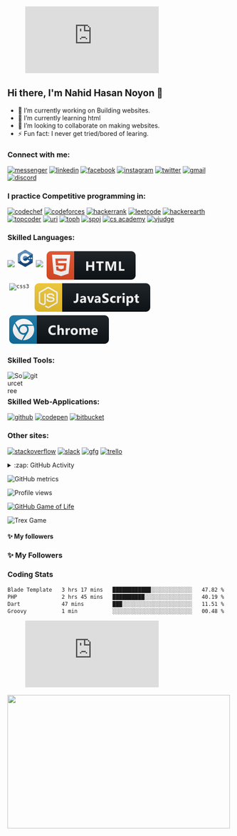 <figure><embed src="https://wakatime.com/share/@NahidHasanNoyon/94468a57-af33-4778-b406-83e689667171.svg"></embed></figure>

## Hi there, I'm Nahid Hasan Noyon 👋

-   🔭 I’m currently working on Building websites.
-   🌱 I’m currently learning html
-   👯 I’m looking to collaborate on making websites.
-   ⚡ Fun fact: I never get tried/bored of learing.

### Connect with me:

[<img src='https://cdn.jsdelivr.net/npm/simple-icons@3.0.1/icons/messenger.svg' alt='messenger' height='35'>](https://m.me/nahid.hasan.noyon.20/)
[<img src='https://cdn.jsdelivr.net/npm/simple-icons@3.0.1/icons/linkedin.svg'  alt='linkedin'  height='35'>](https://www.linkedin.com/in/nahid-hasan-noyon-850027196/)
[<img src='https://cdn.jsdelivr.net/npm/simple-icons@3.0.1/icons/facebook.svg'  alt='facebook'  height='35'>](https://www.facebook.com/nahid.hasan.noyon.20)
[<img src='https://cdn.jsdelivr.net/npm/simple-icons@3.0.1/icons/instagram.svg' alt='instagram' height='35'>](https://www.instagram.com/nahid_hasannoyon/)
[<img src='https://cdn.jsdelivr.net/npm/simple-icons@3.0.1/icons/twitter.svg'   alt='twitter'   height='35'>](https://twitter.com/NahidHasanDaya)
[<img src='https://cdn.jsdelivr.net/npm/simple-icons@3.0.1/icons/gmail.svg'     alt='gmail'     height='35'>](mailto:nahidhasannoyon20@gmail.com?subject=From%20GitHub&body=Hi,%20there.%20Found%20you%20from%20GitHub.)
[<img src='https://cdn.jsdelivr.net/npm/simple-icons@3.0.1/icons/discord.svg'   alt='discord'   height='35'>]()

<h3 align="left">I practice Competitive programming in:</h3>

[<img src='https://cdn.jsdelivr.net/npm/simple-icons@3.1.0/icons/codechef.svg'    alt='codechef'    height='35'>](https://codechef.com/users/aminahid)
[<img src='https://cdn.jsdelivr.net/npm/simple-icons@3.1.0/icons/codeforces.svg'  alt='codeforces'  height='35'>](https://codeforces.com/profile/aminahid)
[<img src='https://cdn.jsdelivr.net/npm/simple-icons@3.1.0/icons/hackerrank.svg'  alt='hackerrank'  height='35'>](https://www.hackerrank.com/aminahid)
[<img src='https://cdn.jsdelivr.net/npm/simple-icons@3.1.0/icons/leetcode.svg'    alt='leetcode'    height='35'>](https://www.leetcode.com/nahidhasannoyon)
[<img src='https://cdn.jsdelivr.net/npm/simple-icons@3.1.0/icons/hackerearth.svg' alt='hackerearth' height='35'>](https://www.hackerearth.com/@AmiNahid)
[<img src='https://cdn.jsdelivr.net/npm/simple-icons@3.1.0/icons/topcoder.svg'    alt='topcoder'    height='35'>](https://www.topcoder.com/members/aminahid)
[<img src='icons/uri/uri.png'               alt='uri'        height='35'>](https://www.urionlinejudge.com.br/judge/en/profile/508930)
[<img src='icons/toph/toph.png'             alt='toph'       height='35'>](https://toph.co/u/aminahid)
[<img src='icons/spoj/spoj.png'             alt='spoj'       height='35'>](https://www.spoj.com/status/aminahid/)
[<img src='icons/cs_academy/cs_academy.png' alt='cs academy' height='35'>](https://csacademy.com/user/aminahid)
[<img src='icons/vjudge/vjudge.ico'         alt='vjudge'     height='35'>](https://vjudge.net/user/AmiNahid)

### Skilled Languages:

<code><img height="40" src="icons/c/c.svg"></code>
<code><img height="40" src="https://raw.githubusercontent.com/github/explore/80688e429a7d4ef2fca1e82350fe8e3517d3494d/topics/cpp/cpp.png"></code>
<code><img height="40" src="icons/java/java.svg"></code>
<code><img src="https://raw.githubusercontent.com/8bithemant/8bithemant/master/svg/dev/languages/html.svg" alt="html" style="vertical-align:top; margin:4px"></code>  
<code><img src="https://raw.githubusercontent.com/8bithemant/8bithemant/master/svg/dev/languages/css3.svg" alt="css3" style="vertical-align:top; margin:4px"></code>
<code><img src="https://raw.githubusercontent.com/8bithemant/8bithemant/master/svg/dev/languages/js.svg" alt="js" style="vertical-align:top; margin:4px"></code>
<code><img src="https://raw.githubusercontent.com/8bithemant/8bithemant/master/svg/dev/misc/chrome.svg" alt="chrome" style="vertical-align:top; margin:4px"></code>

<!-- For more icons please follow  https://github.com/MikeCodesDotNET/ColoredBadges -->

### Skilled Tools:

<img align="left" alt="Sourcetree" width="35" src="icons/sourcetree/sourcetree-original.svg" />
<img align="left" alt="git"        width="35" src="https://cdn.jsdelivr.net/npm/simple-icons@3.0.1/icons/git.svg" />

<br />
<br />

### Skilled Web-Applications:

[<img src='https://cdn.jsdelivr.net/npm/simple-icons@3.0.1/icons/github.svg'  alt='github'    height='35'>](https://github.com/nahid-hasan-noyon)
[<img src='https://cdn.jsdelivr.net/npm/simple-icons@3.0.1/icons/codepen.svg' alt='codepen'   height='35'>](https://codepen.io/NahidHasanNoyon)
[<img src='https://simpleicons.org/icons/bitbucket.svg'                       alt='bitbucket' height='35'>](https://bitbucket.org/nahid-hasan-noyon/)

### Other sites:

[<img src='https://cdn.jsdelivr.net/npm/simple-icons@3.0.1/icons/stackoverflow.svg' alt='stackoverflow' height='35'>](https://stackoverflow.com/users/13222254)
[<img src='https://cdn.jsdelivr.net/npm/simple-icons@3.0.1/icons/slack.svg'         alt='slack'         height='35'>]()
[<img src="https://cdn.jsdelivr.net/npm/simple-icons@3.0.1/icons/geeksforgeeks.svg" alt="gfg"           height="35" />](https://auth.geeksforgeeks.org/user/nahidhasannoyon)
[<img src='https://cdn.jsdelivr.net/npm/simple-icons@3.1.0/icons/trello.svg'        alt='trello'        height='35'>]()

<!-- Add github status
 ![[YOUR SORT NAME]'s GitHub stats](https://github-readme-stats.vercel.app/api?username=[GITHUB USERNAME]&show_icons=true&theme=radical)
-->
<details>
  <summary>:zap: GitHub Activity</summary> 
  
![Nahid's GitHub stats](https://github-readme-stats.vercel.app/api?username=nahid-hasan-noyon&show_icons=true&theme=radical) [![Nahid's GitHub stats](https://github-readme-stats.vercel.app/api?username=nahid-hasan-noyon)](https://github.com/nahid-hasan-noyon/github-readme-stats) ![Top Langs](https://github-readme-stats.vercel.app/api/top-langs/?username=nahid-hasan-noyon&layout=compact)

<!--📊 **This week I spent my time on**-->
<!--![Wwakatime stats](https://github-readme-stats-taupe-two.vercel.app/api/wakatime?username=NahidHasanNoyon&hide_title=true&hide_border=true&langs_count=5)-->

[![trophy](https://github-profile-trophy.vercel.app/?username=nahid-hasan-noyon&theme=onedark)](https://github.com/nahid-hasan-noyon/github-profile-trophy) ![GitHub streak stats](https://github-readme-streak-stats.herokuapp.com/?user=nahid-hasan-noyon) ![GitHub Activity Graph](https://activity-graph.herokuapp.com/graph?username=nahid-hasan-noyon)

</details>

![GitHub metrics](https://metrics.lecoq.io/nahid-hasan-noyon)

![Profile views](https://gpvc.arturio.dev/nahid-hasan-noyon)

[![GitHub Game of Life](https://github4life.herokuapp.com/ethomson.gif?z=6)](https://github4life.herokuapp.com/ethomson)

![Trex Game](icons/dino.gif)

<!-- Adding Icons command
<img height="32" width="32" src="https://cdn.jsdelivr.net/npm/simple-icons@v4/icons/[ICON SLUG].svg" />
or, get from https://simpleicons.org/
or, https://raw.githubusercontent.com/github/explore/80688e429a7d4ef2fca1e82350fe8e3517d3494d/topics/[Icons Name]/[Icons Name].png
-->

<!-- Add github status
 ![[YOUR SORT NAME]'s GitHub stats](https://github-readme-stats.vercel.app/api?username=[GITHUB USERNAME]&show_icons=true&theme=radical)
-->

<!-- Add Badges
 https://shields.io/
-->

<!-- add a payment method in buymeacoffee.com then uncomment it
<p align="center">
<a href="https://www.buymeacoffee.com/nahid20" target="_blank"><img src="https://cdn.buymeacoffee.com/buttons/default-red.png" alt="Buy Me A Coffee" height="40" width="170" ></a>
</p>
-->
<!--
<img align="right" src="https://media1.giphy.com/media/13HgwGsXF0aiGY/giphy.gif" /> -->

#### :sparkles: My followers

<!--START_SECTION:top-followers-->
<!--END_SECTION:top-followers-->

### :sparkles: My Followers

<!--START_SECTION:top-followers-->
<!--END_SECTION:top-followers-->

### Coding Stats

<!--START_SECTION:waka-->

```text
Blade Template   3 hrs 17 mins   ████████████░░░░░░░░░░░░░   47.82 %
PHP              2 hrs 45 mins   ██████████░░░░░░░░░░░░░░░   40.19 %
Dart             47 mins         ███░░░░░░░░░░░░░░░░░░░░░░   11.51 %
Groovy           1 min           ░░░░░░░░░░░░░░░░░░░░░░░░░   00.48 %
```

<!--END_SECTION:waka-->


<figure><embed src="https://wakatime.com/share/@NahidHasanNoyon/f775ff4b-4352-4ebb-ae8b-43f20520db4c.svg"></embed></figure>
<img src="https://wakatime.com/share/@NahidHasanNoyon/ef45c84d-5bd1-4725-89d7-1307843e5036.svg" height="300px" width="500px">
